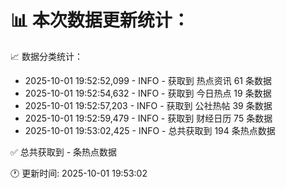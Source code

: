📊 本次数据更新统计：
==========================

📈 数据分类统计：
- 2025-10-01 19:52:52,099 - INFO - 获取到 热点资讯 61 条数据
- 2025-10-01 19:52:54,632 - INFO - 获取到 今日热点 19 条数据
- 2025-10-01 19:52:57,203 - INFO - 获取到 公社热帖 39 条数据
- 2025-10-01 19:52:59,479 - INFO - 获取到 财经日历 75 条数据
- 2025-10-01 19:53:02,425 - INFO - 总共获取到 194 条热点数据

✅ 总共获取到 - 条热点数据

🕐 更新时间: 2025-10-01 19:53:02
